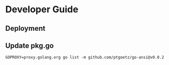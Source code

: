 # Developer Guide

## Deployment

## Update pkg.go
```shell
GOPROXY=proxy.golang.org go list -m github.com/ptgoetz/go-ansi@v0.0.2
```


